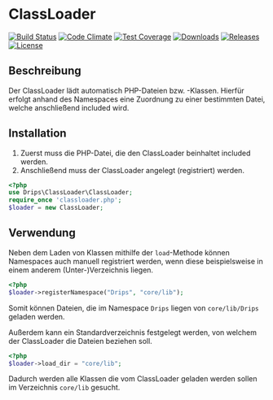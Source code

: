 # ClassLoader

[![Build Status](https://travis-ci.org/Prowect/ClassLoader.svg)](https://travis-ci.org/Prowect/ClassLoader)
[![Code Climate](https://codeclimate.com/github/Prowect/ClassLoader/badges/gpa.svg)](https://codeclimate.com/github/Prowect/ClassLoader)
[![Test Coverage](https://codeclimate.com/github/Prowect/ClassLoader/badges/coverage.svg)](https://codeclimate.com/github/Prowect/ClassLoader/coverage)
[![Downloads](https://img.shields.io/github/downloads/Prowect/ClassLoader/latest/total.svg)](https://github.com/Prowect/ClassLoader)
[![Releases](https://img.shields.io/github/release/Prowect/ClassLoader.svg)](https://github.com/Prowect/ClassLoader/releases)
[![License](https://img.shields.io/github/license/Prowect/ClassLoader.svg)](https://github.com/Prowect/ClassLoader/blob/master/LICENSE.md)

## Beschreibung

Der ClassLoader lädt automatisch PHP-Dateien bzw. -Klassen. Hierfür erfolgt anhand des Namespaces eine Zuordnung zu einer bestimmten Datei, welche anschließend included wird.

## Installation

1. Zuerst muss die PHP-Datei, die den ClassLoader beinhaltet included werden.
2. Anschließend muss der ClassLoader angelegt (registriert) werden.

```php
<?php
use Drips\ClassLoader\ClassLoader;
require_once 'classloader.php';
$loader = new ClassLoader;
```

## Verwendung

Neben dem Laden von Klassen mithilfe der `load`-Methode können Namespaces auch manuell registriert werden, wenn diese beispielsweise in einem anderem (Unter-)Verzeichnis liegen.

```php
<?php
$loader->registerNamespace("Drips", "core/lib");
```

Somit können Dateien, die im Namespace `Drips` liegen von `core/lib/Drips` geladen werden.

Außerdem kann ein Standardverzeichnis festgelegt werden, von welchem der ClassLoader die Dateien beziehen soll.

```php
<?php
$loader->load_dir = "core/lib";
```

Dadurch werden alle Klassen die vom ClassLoader geladen werden sollen im Verzeichnis `core/lib` gesucht.
